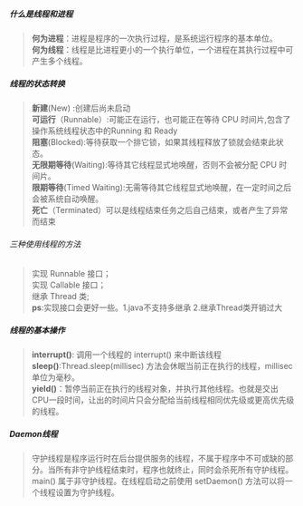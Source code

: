 ##### 什么是线程和进程
>**何为进程**：进程是程序的一次执行过程，是系统运行程序的基本单位。
<br>**何为线程**：线程是比进程更小的一个执行单位，一个进程在其执行过程中可产生多个线程。
##### 线程的状态转换
> **新建**(New) :创建后尚未启动
<br>**可运行**（Runnable）:可能正在运行，也可能正在等待 CPU 时间片,包含了操作系统线程状态中的Running 和 Ready
<br>**阻塞**(Blocked):等待获取一个排它锁，如果其线程释放了锁就会结束此状态。
<br>**无限期等待**(Waiting):等待其它线程显式地唤醒，否则不会被分配 CPU 时间片。
<br>**限期等待**(Timed Waiting):无需等待其它线程显式地唤醒，在一定时间之后会被系统自动唤醒。
<br>**死亡**（Terminated）可以是线程结束任务之后自己结束，或者产生了异常而结束
###### 三种使用线程的方法
>实现 Runnable 接口；
<br>实现 Callable 接口； 
<br>继承 Thread 类;
<br>**ps**:实现接口会更好一些。1.java不支持多继承 2.继承Thread类开销过大

##### 线程的基本操作
>**interrupt()**: 调用一个线程的 interrupt() 来中断该线程
<br>**sleep()**:Thread.sleep(millisec) 方法会休眠当前正在执行的线程，millisec 单位为毫秒。
<br>**yield()**：暂停当前正在执行的线程对象，并执行其他线程。也就是交出CPU一段时间，让出的时间片只会分配给当前线程相同优先级或更高优先级的线程。

##### Daemon线程
>守护线程是程序运行时在后台提供服务的线程，不属于程序中不可或缺的部分。当所有非守护线程结束时，程序也就终止，同时会杀死所有守护线程。
main() 属于非守护线程。在线程启动之前使用 setDaemon() 方法可以将一个线程设置为守护线程。